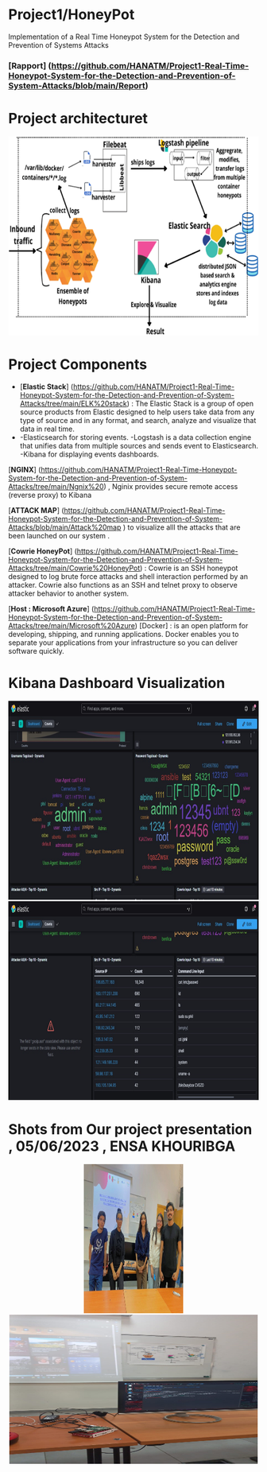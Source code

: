 # Project1/HoneyPot
 Implementation of a Real Time Honeypot System for the Detection and Prevention of Systems Attacks
 ### [Rapport] (https://github.com/HANATM/Project1-Real-Time-Honeypot-System-for-the-Detection-and-Prevention-of-System-Attacks/blob/main/Report)


 <h1 center="align">Project architecturet</h1>
<p align="center">
  <img src="Images/Achritecture.png" width="600" height="400">
</p>

<h1 center="align">Project Components </h1>

- [**Elastic Stack**] (https://github.com/HANATM/Project1-Real-Time-Honeypot-System-for-the-Detection-and-Prevention-of-System-Attacks/tree/main/ELK%20stack)  : The Elastic Stack is a group of open source products from Elastic designed to help users take data from any type of source and in any format, and search, analyze and visualize that data in real time.
- -Elasticsearch for storing events.
-Logstash  is a data collection engine that unifies data from multiple sources and  sends event to Elasticsearch.
-Kibana for displaying events dashboards.

[**NGINX**] (https://github.com/HANATM/Project1-Real-Time-Honeypot-System-for-the-Detection-and-Prevention-of-System-Attacks/tree/main/Ngnix%20) , Nginix provides secure remote access (reverse proxy) to Kibana 

[**ATTACK MAP**] (https://github.com/HANATM/Project1-Real-Time-Honeypot-System-for-the-Detection-and-Prevention-of-System-Attacks/blob/main/Attack%20map ) to visualize alll the attacks that are been launched on our system .

[**Cowrie HoneyPot**] (https://github.com/HANATM/Project1-Real-Time-Honeypot-System-for-the-Detection-and-Prevention-of-System-Attacks/tree/main/Cowrie%20HoneyPot) : Cowrie is an  SSH  honeypot designed to log brute force attacks and shell interaction performed by an attacker. Cowrie also functions as an SSH and telnet proxy to observe attacker behavior to another system.

[**Host : Microsoft Azure**] (https://github.com/HANATM/Project1-Real-Time-Honeypot-System-for-the-Detection-and-Prevention-of-System-Attacks/tree/main/Microsoft%20Azure) 
[Docker] :  is an open platform for developing, shipping, and running applications. Docker enables you to separate your applications from your infrastructure so you can deliver software quickly.

<h1 center="align">Kibana Dashboard Visualization </h1>
<p align="center">
  <img src="Images/kibana1.jpg" width="600" height="400">
  <img src="Images/kibana2.jpg" width="600" height="400">
</p>


<h1 center="align">Shots from Our project presentation , 05/06/2023 , ENSA KHOURIBGA  </h1>
<p align="center">
  <img src="Images/Project-Presentation-Day1.jpg" width="200" height="300">
  <img src="Images/Project-Presentation-Day2.jpg" width="500" height="300">
  
</p>
